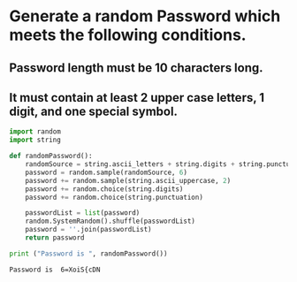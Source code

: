 # Generate a random Password which meets the following conditions.

 ##  Password length must be 10 characters long.
  ##  It must contain at least 2 upper case letters, 1 digit, and one special symbol.


```python
import random
import string

def randomPassword():
    randomSource = string.ascii_letters + string.digits + string.punctuation
    password = random.sample(randomSource, 6)
    password += random.sample(string.ascii_uppercase, 2)
    password += random.choice(string.digits)
    password += random.choice(string.punctuation)

    passwordList = list(password)
    random.SystemRandom().shuffle(passwordList)
    password = ''.join(passwordList)
    return password

print ("Password is ", randomPassword())
```

    Password is  6=XoiS{cDN
    


```python

```
